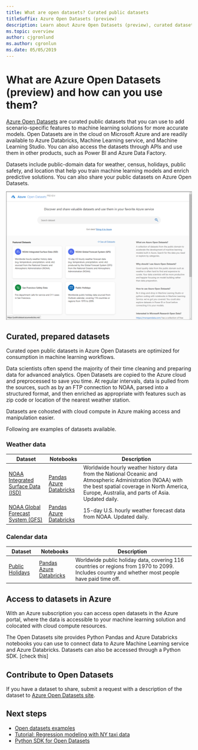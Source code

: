 ```yaml
---
title: What are open datasets? Curated public datasets
titleSuffix: Azure Open Datasets (preview)
description: Learn about Azure Open Datasets (preview), curated datasets from the public domain that are ready to use in machine learning and analytics solutions. Datasets include public data such as weather, census, holidays, and location to help you enrich predictive solutions.
ms.topic: overview
author: cjgronlund
ms.author: cgronlun
ms.date: 05/05/2019
---
```


# What are Azure Open Datasets (preview) and how can you use them?

[Azure Open Datasets](https://opendatasets.azure.com) are curated public datasets that you can use to add scenario-specific features to machine learning solutions for more accurate models. Open Datasets are in the cloud on Microsoft Azure and are readily available to Azure Databricks, Machine Learning service, and Machine Learning Studio. You can also access the datasets through APIs and use them in other products, such as Power BI and Azure Data Factory.

Datasets include public-domain data for weather, census, holidays, public safety, and location that help you train machine learning models and enrich predictive solutions. You can also share your public datasets on Azure Open Datasets. 

![Azure Open Datasets site with public datasets available through the Azure portal](./media/overview-what-are-open-datasets/open-datasets-site.png)

## Curated, prepared datasets
Curated open public datasets in Azure Open Datasets are optimized for consumption in machine learning workflows. 

Data scientists often spend the majority of their time cleaning and preparing data for advanced analytics. Open Datasets are copied to the Azure cloud and preprocessed to save you time. At regular intervals, data is pulled from the sources, such as by an FTP connection to NOAA, parsed into a structured format, and then enriched as appropriate with features such as zip code or location of the nearest weather station.

Datasets are cohosted with cloud compute in Azure making access and manipulation easier.  

Following are examples of datasets available. 

### Weather data
 
|Dataset         | Notebooks     | Description                                    |
|----------------|---------------|------------------------------------------------|
|[NOAA Integrated Surface Data (ISD)](https://publicdataset.azurewebsites.net/dataDetail/isd) | [Pandas](https://publicdataset.azurewebsites.net/dataDetail/isd/access?tab2=AzureNotebooks) <br> [Azure Databricks](https://publicdataset.azurewebsites.net/dataDetail/isd/access?tab2=AzureDatabricks) | Worldwide hourly weather history data from the National Oceanic and Atmospheric Administration (NOAA) with the best spatial coverage in North America, Europe, Australia, and parts of Asia. Updated daily. |
|[NOAA Global Forecast System (GFS)](https://publicdataset.azurewebsites.net/dataDetail/gfs) | [Pandas](https://publicdataset.azurewebsites.net/dataDetail/gfs/access?tab2=AzureNotebooks) <br> [Azure Databricks](https://publicdataset.azurewebsites.net/dataDetail/gfs/access?tab2=AzureDatabricks) | 15-day U.S. hourly weather forecast data from NOAA. Updated daily. |

### Calendar data

|Dataset         | Notebooks     | Description                                    |
|----------------|---------------|------------------------------------------------|
|[Public Holidays](https://publicdataset.azurewebsites.net/dataDetail/public_holiday) | [Pandas](https://publicdataset.azurewebsites.net/dataDetail/public_holiday/access?tab2=AzureNotebooks) <br> [Azure Databricks](https://publicdataset.azurewebsites.net/dataDetail/public_holiday/access?tab2=AzureDatabricks) | Worldwide public holiday data, covering 116 countries or regions from 1970 to 2099. Includes country and whether most people have paid time off. |

## Access to datasets in Azure 
With an Azure subscription you can access open datasets in the Azure portal, where the data is accessible to your machine learning solution and colocated with cloud compute resources. 

The Open Datasets site provides Python Pandas and Azure Databricks notebooks you can use to connect data to Azure Machine Learning service and Azure Databricks. Datasets can also be accessed through a Python SDK. [check this]

## Contribute to Open Datasets
If you have a dataset to share, submit a request with a description of the dataset to [Azure Open Datasets site](https://opendatasets.azure.com). 

## Next steps
* [Open datasets examples](samples.md)
* [Tutorial: Regression modeling with NY taxi data](tutorial-opendatasets-automl.md)
* [Python SDK for Open Datasets](https://aka.ms/open-datasets-sdk)
